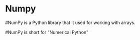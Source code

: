 # Numpy

#NumPy is a Python library that it used for working with arrays.

#NumPy is short for "Numerical Python"
